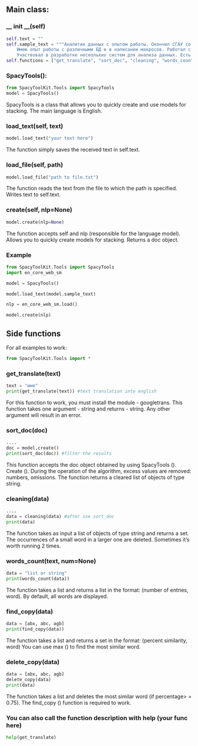 ## Main class:

### __ init __(self)
```python
self.text = ""
self.sample_text = """Аналитик данных с опытом работы. Окончил СГАУ со степенью магистра по математике. 
    Имею опыт работы с различными БД и в написании макросов. Работал с различными фреймворками для анализа данных на Python. 
    Участвовал в разработке нескольких систем для анализа данных. Есть примеры своих проектов по Data Science на GitHub:"""
self.functions = ["get_translate", "sort_doc", "cleaning", "words_count", "find_copy", "delete_copy"]
```

### SpacyTools():
```python
from SpacyToolKit.Tools import SpacyTools
model = SpacyTools()
```
SpacyTools is a class that allows you to quickly create and use models for stacking. The main language is English.

### load_text(self, text)

```python
model.load_text("your text here")
```

The function simply saves the received text in self.text.

### load_file(self, path)
```python
model.load_file("path to file.txt")
```

The function reads the text from the file to which the path is specified. Writes text to self.text.

### create(self, nlp=None)
```python
model.create(nlp=None)
```
The function accepts self and nlp (responsible for the language model).
Allows you to quickly create models for stacking.
Returns a doc object.

### Example

```python
from SpacyToolKit.Tools import SpacyTools
import en_core_web_sm

model = SpacyTools()

model.load_text(model.sample_text)

nlp = en_core_web_sm.load()

model.create(nlp)
```

## Side functions

For all examples to work:
```python
from SpacyToolKit.Tools import *
```

### get_translate(text)
```python
text = "имя"
print(get_translate(text)) #text translation into english
```

For this function to work, you must install the module - googletrans.
This function takes one argument - string and returns - string.
Any other argument will result in an error.

### sort_doc(doc)
```python
....
doc = model.create()
print(sort_doc(doc)) #filter the results
```

This function accepts the doc object obtained by using SpacyTools (). Create ().
During the operation of the algorithm, excess values are removed: numbers, omissions.
The function returns a cleared list of objects of type string.

### cleaning(data)
```python
....
data = cleaning(data) #after use sort_doc
print(data)
```

The function takes as input a list of objects of type string and returns a set.
The occurrences of a small word in a larger one are deleted.
Sometimes it’s worth running 2 times.

### words_count(text, num=None)
```python
data = "list or string"
print(words_count(data))
```

The function takes a list and returns a list in the format:
(number of entries, word).
By default, all words are displayed.

### find_copy(data)
```python
data = [abx, abc, agb]
print(find_copy(data))
```

The function takes a list and returns a set in the format:
(percent similarity, word)
You can use max () to find the most similar word.

### delete_copy(data)
```python
data = [abx, abc, agb]
delete_copy(data)
print(data)
```

The function takes a list and deletes the most similar word (if percentage> = 0.75).
The find_copy () function is required to work.

### You can also call the function description with help (your func here)
```python
help(get_translate)
```
